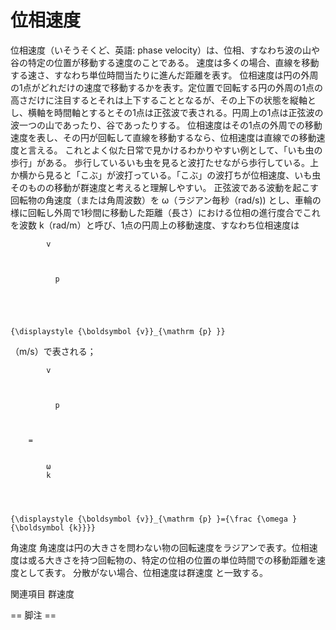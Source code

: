 # 位相速度

位相速度（いそうそくど、英語: phase velocity）は、位相、すなわち波の山や谷の特定の位置が移動する速度のことである。
速度は多くの場合、直線を移動する速さ、すなわち単位時間当たりに進んだ距離を表す。
位相速度は円の外周の1点がどれだけの速度で移動するかを表す。定位置で回転する円の外周の1点の高さだけに注目するとそれは上下することとなるが、その上下の状態を縦軸とし、横軸を時間軸とするとその1点は正弦波で表される。円周上の1点は正弦波の波一つの山であったり、谷であったりする。
位相速度はその1点の外周での移動速度を表し、その円が回転して直線を移動するなら、位相速度は直線での移動速度と言える。
これとよく似た日常で見かけるわかりやすい例として、「いも虫の歩行」がある。
歩行しているいも虫を見ると波打たせながら歩行している。上か横から見ると「こぶ」が波打っている。「こぶ」の波打ちが位相速度、いも虫そのものの移動が群速度と考えると理解しやすい。
正弦波である波動を起こす回転物の角速度（または角周波数）を ω（ラジアン毎秒（rad/s)) とし、車輪の様に回転し外周で1秒間に移動した距離（長さ）における位相の進行度合でこれを波数 k（rad/m）と呼び、1点の円周上の移動速度、すなわち位相速度は
  
    
      
        
          
            v
          
          
            
              p
            
          
        
      
    
    {\displaystyle {\boldsymbol {v}}_{\mathrm {p} }}
  
（m/s）で表される；

  
    
      
        
          
            v
          
          
            
              p
            
          
        
        =
        
          
            ω
            k
          
        
      
    
    {\displaystyle {\boldsymbol {v}}_{\mathrm {p} }={\frac {\omega }{\boldsymbol {k}}}}

角速度
角速度は円の大きさを問わない物の回転速度をラジアンで表す。位相速度は或る大きさを持つ回転物の、特定の位相の位置の単位時間での移動距離を速度として表す。
分散がない場合、位相速度は群速度 と一致する。

関連項目
群速度


== 脚注 ==